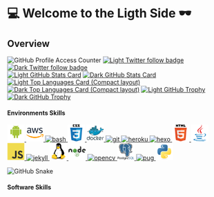 # 💻 Welcome to the Ligth Side 🕶️

## Overview
![GitHub Profile Access Counter](https://komarev.com/ghpvc/?username=imahian)
[![Light Twitter follow badge](https://img.shields.io/twitter/follow/imahian?style=social#gh-light-mode-only)](https://twitter.com/imahian#gh-light-mode-only)
[![Dark Twitter follow badge](https://img.shields.io/twitter/follow/imahian?style=dark#gh-dark-mode-only)](https://twitter.com/imahian#gh-dark-mode-only)
<br>
[![Light GitHub Stats Card](https://github-readme-stats.imahian.jp/api?username=imahian&show_icons=true&count_private=true&theme=light#gh-light-mode-only)](https://github.com/imahian#gh-light-mode-only)
[![Dark GitHub Stats Card](https://github-readme-stats.imahian.jp/api?username=imahian&show_icons=true&count_private=true&theme=dark#gh-dark-mode-only)](https://github.com/imahian#gh-dark-mode-only)
[![Light Top Languages Card (Compact layout)](https://github-readme-stats.imahian.jp/api/top-langs/?username=imahian&langs_count=8&hide=batchfile,dockerfile,m4,makefile,shell&layout=compact&theme=light#gh-light-mode-only)](https://github.com/imahian#gh-light-mode-only)
[![Dark Top Languages Card (Compact layout)](https://github-readme-stats.imahian.jp/api/top-langs/?username=imahian&langs_count=8&hide=batchfile,dockerfile,m4,makefile,shell&layout=compact&theme=dark#gh-dark-mode-only)](https://github.com/imahian#gh-dark-mode-only)
[![Light GitHub Trophy](https://github-profile-trophy.vercel.app/?username=imahian&theme=light#gh-light-mode-only)](https://github.com/imahian#gh-light-mode-only)
[![Dark GitHub Trophy](https://github-profile-trophy.vercel.app/?username=imahian&theme=discord#gh-dark-mode-only)](https://github.com/imahian#gh-dark-mode-only)

#### Environments Skills
<p align="left">
  <a href="https://developer.android.com" target="_blank" rel="noreferrer">
    <img src="https://raw.githubusercontent.com/devicons/devicon/master/icons/android/android-original-wordmark.svg" alt="android" width="40" height="40"/>
  </a>
  <a href="https://aws.amazon.com" target="_blank" rel="noreferrer">
    <img src="https://raw.githubusercontent.com/devicons/devicon/master/icons/amazonwebservices/amazonwebservices-original-wordmark.svg" alt="aws" width="40" height="40"/>
  </a>
  <a href="https://www.gnu.org/software/bash/" target="_blank" rel="noreferrer">
    <img src="https://www.vectorlogo.zone/logos/gnu_bash/gnu_bash-icon.svg" alt="bash" width="40" height="40"/>
  </a>
  
  <a href="https://www.w3schools.com/css/" target="_blank" rel="noreferrer">
    <img src="https://raw.githubusercontent.com/devicons/devicon/master/icons/css3/css3-original-wordmark.svg" alt="css3" width="40" height="40"/>
  </a>
  <a href="https://www.docker.com/" target="_blank" rel="noreferrer">
    <img src="https://raw.githubusercontent.com/devicons/devicon/master/icons/docker/docker-original-wordmark.svg" alt="docker" width="40" height="40"/>
   </a>
  <a href="https://git-scm.com/" target="_blank" rel="noreferrer">
    <img src="https://www.vectorlogo.zone/logos/git-scm/git-scm-icon.svg" alt="git" width="40" height="40"/>
  </a>
  <a href="https://heroku.com" target="_blank" rel="noreferrer">
    <img src="https://www.vectorlogo.zone/logos/heroku/heroku-icon.svg" alt="heroku" width="40" height="40"/>
  </a>
  <a href="hexo.io/" target="_blank" rel="noreferrer">
    <img src="https://www.vectorlogo.zone/logos/hexoio/hexoio-icon.svg" alt="hexo" width="40" height="40"/>
  </a>
  <a href="https://www.w3.org/html/" target="_blank" rel="noreferrer">
    <img src="https://raw.githubusercontent.com/devicons/devicon/master/icons/html5/html5-original-wordmark.svg" alt="html5" width="40" height="40"/>
  </a>
  <a href="https://www.java.com" target="_blank" rel="noreferrer">
    <img src="https://raw.githubusercontent.com/devicons/devicon/master/icons/java/java-original.svg" alt="java" width="40" height="40"/>
  </a>
  <a href="https://developer.mozilla.org/en-US/docs/Web/JavaScript" target="_blank" rel="noreferrer">
    <img src="https://raw.githubusercontent.com/devicons/devicon/master/icons/javascript/javascript-original.svg" alt="javascript" width="40" height="40"/>
  </a>
  <a href="https://jekyllrb.com/" target="_blank" rel="noreferrer">
    <img src="https://www.vectorlogo.zone/logos/jekyllrb/jekyllrb-icon.svg" alt="jekyll" width="40" height="40"/>
  </a>
  <a href="https://www.linux.org/" target="_blank" rel="noreferrer">
    <img src="https://raw.githubusercontent.com/devicons/devicon/master/icons/linux/linux-original.svg" alt="linux" width="40" height="40"/>
  </a>
  <a href="https://nodejs.org" target="_blank" rel="noreferrer">
    <img src="https://raw.githubusercontent.com/devicons/devicon/master/icons/nodejs/nodejs-original-wordmark.svg" alt="nodejs" width="40" height="40"/>
  </a>
  <a href="https://opencv.org/" target="_blank" rel="noreferrer">
    <img src="https://www.vectorlogo.zone/logos/opencv/opencv-icon.svg" alt="opencv" width="40" height="40"/>
  </a>
  <a href="https://www.postgresql.org" target="_blank" rel="noreferrer">
    <img src="https://raw.githubusercontent.com/devicons/devicon/master/icons/postgresql/postgresql-original-wordmark.svg" alt="postgresql" width="40" height="40"/>
  </a>
  <a href="https://pugjs.org" target="_blank" rel="noreferrer">
    <img src="https://cdn.worldvectorlogo.com/logos/pug.svg" alt="pug" width="40" height="40"/>
  </a>
  <a href="https://www.python.org" target="_blank" rel="noreferrer">
    <img src="https://raw.githubusercontent.com/devicons/devicon/master/icons/python/python-original.svg" alt="python" width="40" height="40"/>
  </a>
</p>

<picture>
  <source media="(prefers-color-scheme: dark)" srcset="dist/github-snake-dark.svg" />
  <source media="(prefers-color-scheme: light)" srcset="dist/github-snake.svg" />
  <img alt="GitHub Snake" src="dist/github-snake.svg" />
</picture>



#### Software Skills



